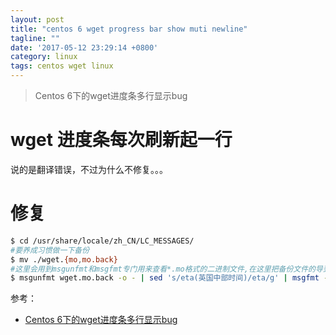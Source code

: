 ```yaml
---
layout: post
title: "centos 6 wget progress bar show muti newline"
tagline: ""
date: '2017-05-12 23:29:14 +0800'
category: linux
tags: centos wget linux
---
```

> Centos 6下的wget进度条多行显示bug

# wget 进度条每次刷新起一行
说的是翻译错误，不过为什么不修复。。。

# 修复
```bash
$ cd /usr/share/locale/zh_CN/LC_MESSAGES/
#要养成习惯做一下备份
$ mv ./wget.{mo,mo.back}
#这里会用到msgunfmt和msgfmt专门用来查看*.mo格式的二进制文件,在这里把备份文件的导到stdI/O上覆盖源文件
$ msgunfmt wget.mo.back -o - | sed 's/eta(英国中部时间)/eta/g' | msgfmt - -o wget.mo
```

参考：
- [Centos 6下的wget进度条多行显示bug](http://jim123.blog.51cto.com/4763600/1881595)
